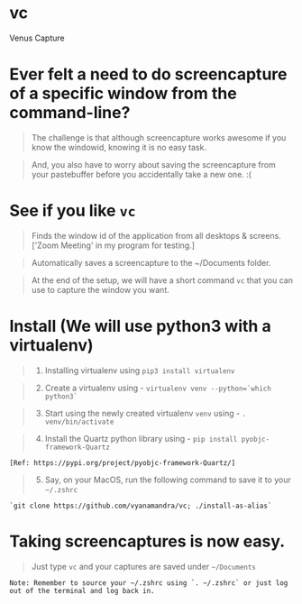 # vc
Venus Capture

# Ever felt a need to do screencapture of a specific window from the command-line?

> The challenge is that although screencapture works awesome if you know the windowid, knowing it is no easy task.

> And, you also have to worry about saving the screencapture from your pastebuffer before you accidentally take a new one. :(

# See if you like `vc`

> Finds the window id of the application from all desktops & screens. ['Zoom Meeting' in my program for testing.]

> Automatically saves a screencapture to the ~/Documents folder.

> At the end of the setup, we will have a short command `vc` that you can use to capture the window you want.


# Install (We will use python3 with a virtualenv)

> 1. Installing virtualenv using `pip3 install virtualenv`

> 2. Create a virtualenv using - `` virtualenv venv --python=`which python3` `` 

> 3. Start using the newly created virtualenv `venv` using - `. venv/bin/activate`

> 4. Install the Quartz python library using - `pip install pyobjc-framework-Quartz` 
  
    [Ref: https://pypi.org/project/pyobjc-framework-Quartz/]

> 5. Say, on your MacOS, run the following command to save it to your `~/.zshrc`

    `git clone https://github.com/vyanamandra/vc; ./install-as-alias`
    

# Taking screencaptures is now easy. 

> Just type `vc` and your captures are saved under `~/Documents`

    Note: Remember to source your ~/.zshrc using `. ~/.zshrc` or just log out of the terminal and log back in.


  
